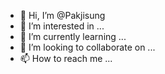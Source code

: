 - 👋 Hi, I’m @Pakjisung
- 👀 I’m interested in ...
- 🌱 I’m currently learning ...
- 💞️ I’m looking to collaborate on ...
- 📫 How to reach me ...

<!---
Pakjisung/Pakjisung is a ✨ special ✨ repository because its `README.md` (this file) appears on your GitHub profile.
You can click the Preview link to take a look at your changes.
--->

